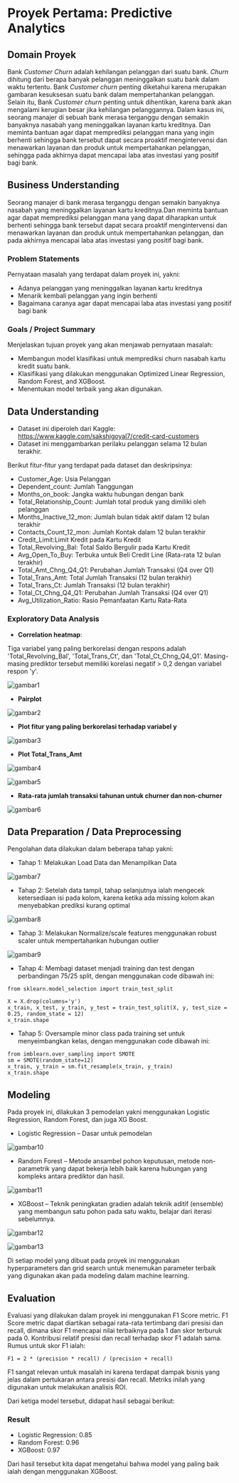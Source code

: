 # Proyek Pertama: Predictive Analytics

## Domain Proyek
Bank *Customer Churn* adalah kehilangan pelanggan dari suatu bank. *Churn* dihitung dari berapa banyak pelanggan meninggalkan suatu bank dalam waktu tertentu. Bank *Customer churn* penting diketahui karena merupakan gambaran kesuksesan suatu bank dalam mempertahankan pelanggan. Selain itu, Bank *Customer churn* penting untuk dihentikan, karena bank akan mengalami kerugian besar jika kehilangan pelanggannya. Dalam kasus ini, seorang manajer di sebuah bank merasa terganggu dengan semakin banyaknya nasabah yang meninggalkan layanan kartu kreditnya. Dan meminta bantuan agar dapat memprediksi pelanggan mana yang ingin berhenti sehingga bank tersebut dapat secara proaktif mengintervensi dan menawarkan layanan dan produk untuk mempertahankan pelanggan, sehingga pada akhirnya dapat mencapai laba atas investasi yang positif bagi bank.

## Business Understanding
Seorang manajer di bank merasa terganggu dengan semakin banyaknya nasabah yang meninggalkan layanan kartu kreditnya.Dan meminta bantuan agar dapat memprediksi pelanggan mana yang dapat diharapkan untuk berhenti sehingga bank tersebut dapat secara proaktif mengintervensi dan menawarkan layanan dan produk untuk mempertahankan pelanggan, dan pada akhirnya mencapai laba atas investasi yang positif bagi bank.

### Problem Statements
Pernyataan masalah yang terdapat dalam proyek ini, yakni:
- Adanya pelanggan yang meninggalkan layanan kartu kreditnya
- Menarik kembali pelanggan yang ingin berhenti
- Bagaimana caranya agar dapat mencapai laba atas investasi yang positif bagi bank

### Goals / Project Summary
Menjelaskan tujuan proyek yang akan menjawab pernyataan masalah:
- Membangun model klasifikasi untuk memprediksi churn nasabah kartu kredit suatu bank.
- Klasifikasi yang dilakukan menggunakan Optimized Linear Regression, Random Forest, and XGBoost.
- Menentukan model terbaik yang akan digunakan.

## Data Understanding
- Dataset ini diperoleh dari Kaggle: https://www.kaggle.com/sakshigoyal7/credit-card-customers
- Dataset ini menggambarkan perilaku pelanggan selama 12 bulan terakhir.

Berikut fitur-fitur yang terdapat pada dataset dan deskripsinya:
- Customer_Age: Usia Pelanggan
- Dependent_count: Jumlah Tanggungan
- Months_on_book: Jangka waktu hubungan dengan bank
- Total_Relationship_Count: Jumlah total produk yang dimiliki oleh pelanggan
- Months_Inactive_12_mon: Jumlah bulan tidak aktif dalam 12 bulan terakhir
- Contacts_Count_12_mon: Jumlah Kontak dalam 12 bulan terakhir
- Credit_Limit:Limit Kredit pada Kartu Kredit
- Total_Revolving_Bal: Total Saldo Bergulir pada Kartu Kredit
- Avg_Open_To_Buy: Terbuka untuk Beli Credit Line (Rata-rata 12 bulan terakhir)
- Total_Amt_Chng_Q4_Q1: Perubahan Jumlah Transaksi (Q4 over Q1)
- Total_Trans_Amt: Total Jumlah Transaksi (12 bulan terakhir)
- Total_Trans_Ct: Jumlah Transaksi (12 bulan terakhir)
- Total_Ct_Chng_Q4_Q1: Perubahan Jumlah Transaksi (Q4 over Q1)
- Avg_Utilization_Ratio: Rasio Pemanfaatan Kartu Rata-Rata

### Exploratory Data Analysis

- **Correlation heatmap**:

Tiga variabel yang paling berkorelasi dengan respons adalah 'Total_Revolving_Bal', 'Total_Trans_Ct', dan 'Total_Ct_Chng_Q4_Q1'. Masing-masing prediktor tersebut memiliki korelasi negatif > 0,2 dengan variabel respon 'y'.

![gambar1](https://user-images.githubusercontent.com/99348807/204719501-41b9edd6-42bd-48de-b5bf-1efa827b5299.jpg)

- **Pairplot**

![gambar2](https://user-images.githubusercontent.com/99348807/204719738-d8e405f7-ff34-45b6-874f-56948f4ac496.jpg)

- **Plot fitur yang paling berkorelasi terhadap variabel y**

![gambar3](https://user-images.githubusercontent.com/99348807/204719862-82284263-ef17-4128-a15b-59c7b2d3aed8.jpg)

- **Plot Total_Trans_Amt**

![gambar4](https://user-images.githubusercontent.com/99348807/204720201-b498b71b-f9cb-4e04-a785-1aabbf7046ad.jpg)

![gambar5](https://user-images.githubusercontent.com/99348807/204720208-451dbd19-82e1-4c84-a162-d0caaf2ba2d8.jpg)

- **Rata-rata jumlah transaksi tahunan untuk churner dan non-churner**

![gambar6](https://user-images.githubusercontent.com/99348807/204721062-12ee05f1-f209-43f0-8510-b692e4098c01.jpg)

## Data Preparation / Data Preprocessing
Pengolahan data dilakukan dalam beberapa tahap yakni: 
- Tahap 1: Melakukan Load Data dan Menampilkan Data

![gambar7](https://user-images.githubusercontent.com/99348807/204722878-31d756bd-6d77-4ac8-849d-91d7752e142c.jpg)

- Tahap 2: Setelah data tampil, tahap selanjutnya ialah mengecek ketersediaan isi pada kolom, karena ketika ada missing kolom akan menyebabkan prediksi kurang optimal

![gambar8](https://user-images.githubusercontent.com/99348807/204722961-5fcbe9ec-8935-4088-966e-0411e7069814.jpg)

- Tahap 3: Melakukan Normalize/scale features menggunakan robust scaler untuk mempertahankan hubungan outlier

![gambar9](https://user-images.githubusercontent.com/99348807/204723003-3697a300-78f0-44c9-ba4a-a3182972b9bb.jpg)

- Tahap 4: Membagi dataset menjadi training dan test dengan perbandingan 75/25 split, dengan menggunakan code dibawah ini:
```
from sklearn.model_selection import train_test_split

X = X.drop(columns='y')
x_train, x_test, y_train, y_test = train_test_split(X, y, test_size = 0.25, random_state = 12)
x_train.shape
```

- Tahap 5: Oversample minor class pada training set untuk menyeimbangkan kelas, dengan menggunakan code dibawah ini:
```
from imblearn.over_sampling import SMOTE
sm = SMOTE(random_state=12)
x_train, y_train = sm.fit_resample(x_train, y_train)
x_train.shape 
```

## Modeling 
Pada proyek ini, dilakukan 3 pemodelan yakni menggunakan Logistic Regression, Random Forest, dan juga XG Boost.

- Logistic Regression – Dasar untuk pemodelan

![gambar10](https://user-images.githubusercontent.com/99348807/204727721-7ef81e1f-722d-4045-bbf5-550e504c4096.jpg)

- Random Forest – Metode ansambel pohon keputusan, metode non-parametrik yang dapat bekerja lebih baik karena hubungan yang kompleks antara prediktor dan hasil.

![gambar11](https://user-images.githubusercontent.com/99348807/204727710-fbd39707-c4d0-4e69-9cfb-ae6cea56e9e1.jpg)

- XGBoost – Teknik peningkatan gradien adalah teknik aditif (ensemble) yang membangun satu pohon pada satu waktu, belajar dari iterasi sebelumnya. 

![gambar12](https://user-images.githubusercontent.com/99348807/204727718-e97fed87-8d49-455f-9311-9e1e5edacc30.jpg)

![gambar13](https://user-images.githubusercontent.com/99348807/204727726-30c24a8f-301f-4832-82b6-85d844be9e11.jpg)

Di setiap model yang dibuat pada proyek ini menggunakan hyperparameters dan grid search untuk menemukan parameter terbaik yang digunakan akan pada modeling dalam machine learning.

## Evaluation
Evaluasi yang dilakukan dalam proyek ini menggunakan F1 Score metric. F1 Score metric dapat diartikan sebagai rata-rata tertimbang dari presisi dan recall, dimana skor F1 mencapai nilai terbaiknya pada 1 dan skor terburuk pada 0. Kontribusi relatif presisi dan recall terhadap skor F1 adalah sama. Rumus untuk skor F1 ialah:
```
F1 = 2 * (precision * recall) / (precision + recall)
```
F1 sangat relevan untuk masalah ini karena terdapat dampak bisnis yang jelas dalam pertukaran antara presisi dan recall. Metriks inilah yang digunakan untuk melakukan analisis ROI.

Dari ketiga model tersebut, didapat hasil sebagai berikut: 
### Result 
- Logistic Regression: 0.85
- Random Forest: 0.96
- XGBoost: 0.97

Dari hasil tersebut kita dapat mengetahui bahwa model yang paling baik ialah dengan menggunakan XGBoost.

